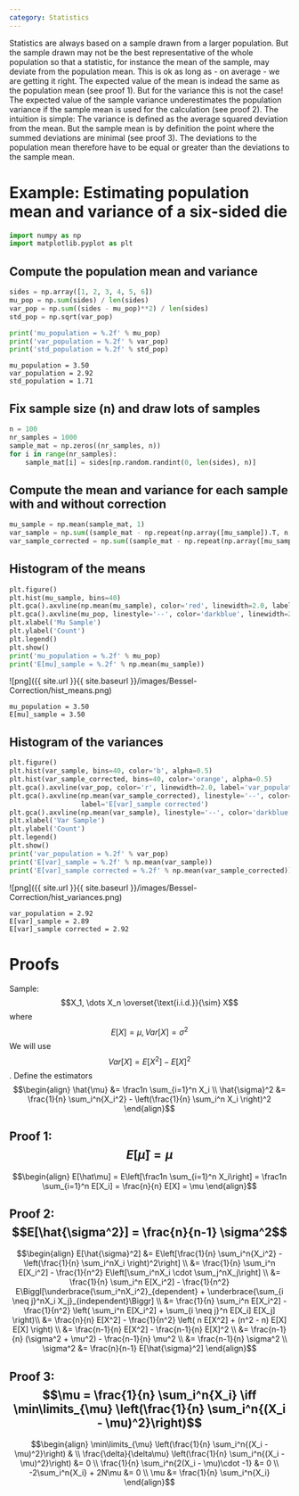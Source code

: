 ```yaml
---
category: Statistics
---
```


Statistics are always based on a sample drawn from a larger population. But the sample drawn may not be the best representative of the whole population so that a statistic, for instance the mean of the sample, may deviate from the population mean. This is ok as long as - on average - we are getting it right.
The expected value of the mean is indead the same as the population mean (see proof 1). But for the variance this is not the case! The expected value of the sample variance underestimates the population variance if the sample mean is used for the calculation (see proof 2).
The intuition is simple: The variance is defined as the average squared deviation from the mean. But the sample mean is by definition the point where the summed deviations are minimal (see proof 3). The deviations to the population mean therefore have to be equal or greater than the deviations to the sample mean. 


# Example: Estimating population mean and variance of a six-sided die

```python
import numpy as np
import matplotlib.pyplot as plt
```

## Compute the population mean and variance

```python
sides = np.array([1, 2, 3, 4, 5, 6])
mu_pop = np.sum(sides) / len(sides)
var_pop = np.sum((sides - mu_pop)**2) / len(sides)
std_pop = np.sqrt(var_pop)

print('mu_population = %.2f' % mu_pop)
print('var_population = %.2f' % var_pop)
print('std_population = %.2f' % std_pop)
```

    mu_population = 3.50
    var_population = 2.92
    std_population = 1.71


## Fix sample size (n) and draw lots of samples

```python
n = 100
nr_samples = 1000
sample_mat = np.zeros((nr_samples, n))
for i in range(nr_samples):
    sample_mat[i] = sides[np.random.randint(0, len(sides), n)]
```

## Compute the mean and variance for each sample with and without correction

```python
mu_sample = np.mean(sample_mat, 1)
var_sample = np.sum((sample_mat - np.repeat(np.array([mu_sample]).T, n, 1))**2, 1) / n
var_sample_corrected = np.sum((sample_mat - np.repeat(np.array([mu_sample]).T, n, 1))**2, 1) / n * (n / (n-1))
```

## Histogram of the means

```python
plt.figure()
plt.hist(mu_sample, bins=40)
plt.gca().axvline(np.mean(mu_sample), color='red', linewidth=2.0, label='mu_population')
plt.gca().axvline(mu_pop, linestyle='--', color='darkblue', linewidth=2.0, label='E[mu]_sample')
plt.xlabel('Mu Sample')
plt.ylabel('Count')
plt.legend()
plt.show()
print('mu_population = %.2f' % mu_pop)
print('E[mu]_sample = %.2f' % np.mean(mu_sample))
```

![png]({{ site.url }}{{ site.baseurl }}/images/Bessel-Correction/hist_means.png)


    mu_population = 3.50
    E[mu]_sample = 3.50


## Histogram of the variances

```python
plt.figure()
plt.hist(var_sample, bins=40, color='b', alpha=0.5)
plt.hist(var_sample_corrected, bins=40, color='orange', alpha=0.5)
plt.gca().axvline(var_pop, color='r', linewidth=2.0, label='var_population')
plt.gca().axvline(np.mean(var_sample_corrected), linestyle='--', color='darkorange', linewidth=2.0, 
                  label='E[var]_sample corrected')
plt.gca().axvline(np.mean(var_sample), linestyle='--', color='darkblue', linewidth=2.0, label='E[var]_sample')
plt.xlabel('Var Sample')
plt.ylabel('Count')
plt.legend()
plt.show()
print('var_population = %.2f' % var_pop)
print('E[var]_sample = %.2f' % np.mean(var_sample))
print('E[var]_sample corrected = %.2f' % np.mean(var_sample_corrected))
```


![png]({{ site.url }}{{ site.baseurl }}/images/Bessel-Correction/hist_variances.png)


    var_population = 2.92
    E[var]_sample = 2.89
    E[var]_sample corrected = 2.92


# Proofs
Sample: $$X_1, \dots X_n \overset{\text{i.i.d.}}{\sim} X$$ where $$E[X] = \mu, Var[X] = \sigma^2$$
We will use $$Var[X] = E[X^2] - E[X]^2$$.
Define the estimators
$$\begin{align}
	\hat{\mu} &= \frac1n \sum_{i=1}^n X_i \\
	\hat{\sigma}^2 &= \frac{1}{n} \sum_i^n{X_i^2} - \left(\frac{1}{n} \sum_i^n X_i \right)^2
\end{align}$$

## Proof 1: $$E[\hat{\mu}] = \mu$$
$$\begin{align}
	E[\hat\mu] = E\left[\frac1n \sum_{i=1}^n X_i\right] = \frac1n \sum_{i=1}^n E[X_i] = \frac{n}{n} E[X] = \mu 
\end{align}$$

## Proof 2: $$E[\hat{\sigma^2}] = \frac{n}{n-1} \sigma^2$$
$$\begin{align}
E[\hat{\sigma}^2] &= E\left[\frac{1}{n} \sum_i^n{X_i^2} - \left(\frac{1}{n} \sum_i^nX_i \right)^2\right] \\
&= \frac{1}{n} \sum_i^n E[X_i^2] - \frac{1}{n^2} E\left[\sum_i^nX_i \cdot \sum_j^nX_j\right] \\
&= \frac{1}{n} \sum_i^n E[X_i^2] - \frac{1}{n^2} E\Biggl[\underbrace{\sum_i^nX_i^2}_{dependent} + \underbrace{\sum_{i \neq j}^nX_i X_j}_{independent}\Biggr] \\
&= \frac{1}{n} \sum_i^n E[X_i^2] - \frac{1}{n^2} \left( \sum_i^n E[X_i^2] + \sum_{i \neq j}^n E[X_i] E[X_j] \right)\\
&= \frac{n}{n} E[X^2] - \frac{1}{n^2} \left( n E[X^2] + (n^2 - n) E[X] E[X] \right) \\
&= \frac{n-1}{n} E[X^2] - \frac{n-1}{n} E[X]^2 \\
&= \frac{n-1}{n} (\sigma^2 + \mu^2) - \frac{n-1}{n} \mu^2 \\
&= \frac{n-1}{n} \sigma^2 \\
\sigma^2 &= \frac{n}{n-1} E[\hat{\sigma}^2]
\end{align}$$

## Proof 3: $$\mu = \frac{1}{n} \sum_i^n{X_i} \iff \min\limits_{\mu} \left(\frac{1}{n} \sum_i^n{(X_i - \mu)^2}\right)$$
$$\begin{align}
	\min\limits_{\mu} \left(\frac{1}{n} \sum_i^n{(X_i - \mu)^2}\right) & \\
	\frac{\delta}{\delta\mu} \left(\frac{1}{n} \sum_i^n{(X_i - \mu)^2}\right) &= 0 \\
	\frac{1}{n} \sum_i^n{2(X_i - \mu)\cdot -1} &= 0 \\
	-2\sum_i^n{X_i} + 2N\mu &= 0 \\
	\mu &= \frac{1}{n} \sum_i^n{X_i}
\end{align}$$
